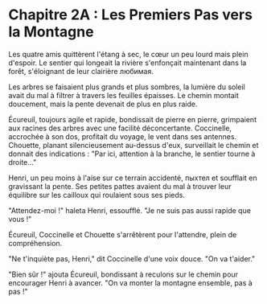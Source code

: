 # Chapitre 2A : Les Premiers Pas vers la Montagne

Les quatre amis quittèrent l'étang à sec, le cœur un peu lourd mais plein d'espoir. Le sentier qui longeait la rivière s'enfonçait maintenant dans la forêt, s'éloignant de leur clairière любимая.

Les arbres se faisaient plus grands et plus sombres, la lumière du soleil avait du mal à filtrer à travers les feuilles épaisses. Le chemin montait doucement, mais la pente devenait de plus en plus raide.

Écureuil, toujours agile et rapide, bondissait de pierre en pierre, grimpaient aux racines des arbres avec une facilité déconcertante. Coccinelle, accrochée à son dos, profitait du voyage, le vent dans ses antennes. Chouette, planant silencieusement au-dessus d'eux, surveillait le chemin et donnait des indications : "Par ici, attention à la branche, le sentier tourne à droite..."

Henri, un peu moins à l'aise sur ce terrain accidenté, пыхтел et soufflait en gravissant la pente. Ses petites pattes avaient du mal à trouver leur équilibre sur les cailloux qui roulaient sous ses pieds.

"Attendez-moi !" haleta Henri, essoufflé. "Je ne suis pas aussi rapide que vous !"

Écureuil, Coccinelle et Chouette s'arrêtèrent pour l'attendre, plein de compréhension.

"Ne t'inquiète pas, Henri," dit Coccinelle d'une voix douce. "On va t'aider."

"Bien sûr !" ajouta Écureuil, bondissant à reculons sur le chemin pour encourager Henri à avancer. "On va monter la montagne ensemble, pas à pas !"